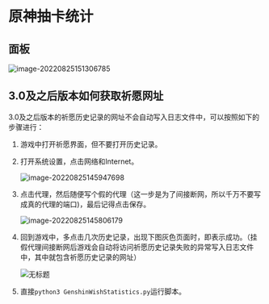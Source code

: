 # 原神抽卡统计

## 面板

![image-20220825151306785](D:\ENG\typora-img\image-20220825151306785.png)

## 3.0及之后版本如何获取祈愿网址

3.0及之后版本的祈愿历史记录的网址不会自动写入日志文件中，可以按照如下的步骤进行：

1. 游戏中打开祈愿界面，但不要打开历史记录。

2. 打开系统设置，点击网络和Internet。

   ![image-20220825145947698](D:\ENG\typora-img\image-20220825145947698.png)

3. 点击代理，然后随便写个假的代理（这一步是为了间接断网，所以千万不要写成真的代理的端口)，最后记得点击保存。

   ![image-20220825145806179](D:\ENG\typora-img\image-20220825145806179.png)

4. 回到游戏中，多点击几次历史记录，出现下图灰色页面时，即表示成功。（挂假代理间接断网后游戏会自动将访问祈愿历史记录失败的异常写入日志文件中，其中就包含祈愿历史记录的网址）

   ![无标题](D:\ENG\typora-img\无标题-16614114268661.png)

5. 直接`python3 GenshinWishStatistics.py`运行脚本。

